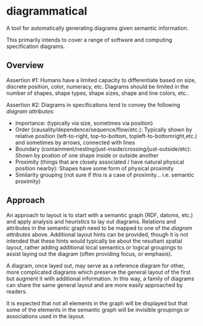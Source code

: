 # diagrammatical
A tool for automatically generating diagrams given semantic information.

This primarily intends to cover a range of software and computing specification diagrams.

## Overview

Assertion #1: Humans have a limited capacity to differentiate based on size, discrete position, color, numeracy, etc. Diagrams should be limited in the number of shapes, shape types, shape sizes, shape and line colors, etc..

Assertion #2: Diagrams in specifications tend to convey the following _diagram attributes_:

* Importance: (typically via size, sometimes via position)
* Order (causality/dependence/sequence/flow/etc.): Typically shown by relative position (left-to-right, top-to-bottom, topleft-to-bottomright,etc.) and sometimes by arrows, connected with lines
* Boundary (containment/nesting/just-inside/crossing/just-outside/etc): Shown by postion of one shape inside or outside another
* Proximity (things that are closely associated / have natural physical position nearby): Shapes have some form of physical proximity
* Similarity grouping (not sure if this is a case of proximity... i.e. semantic proximity)

## Approach

An approach to layout is to start with a semantic graph (RDF, datoms, etc.) and apply analysis and heuristics to lay out diagrams. Relations and attributes in the semantic graph need to be mapped to one of the _diagram attributes_ above. Additional layout hints can be provided, though it is not intended that these hints would typically be about the resultant spatial layout, rather adding additional local semantics or logical groupings to assist laying out the diagram (often providing focus, or emphasis).

A diagram, once layed out, may serve as a reference diagram for other, more complicated diagrams which preserve the general layout of the first but augment it with additional information. In this way, a family of diagrams can share the same general layout and are more easily approached by readers.

It is expected that not all elements in the graph will be displayed but that some of the elements in the semantic graph will be invisible groupings or associations used in the layout.
